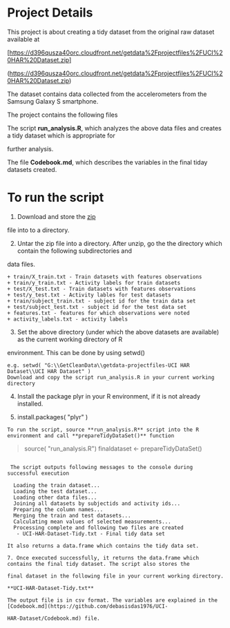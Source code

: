 Project Details
===============

This project is about creating a tidy dataset from the original raw dataset available at

[https://d396qusza40orc.cloudfront.net/getdata%2Fprojectfiles%2FUCI%20HAR%20Dataset.zip]

(https://d396qusza40orc.cloudfront.net/getdata%2Fprojectfiles%2FUCI%20HAR%20Dataset.zip)

The dataset contains data collected from the accelerometers from the Samsung Galaxy S smartphone.

The project contains the following files

The script **run_analysis.R**, which analyzes the above data files and creates a tidy dataset which is appropriate for 

further analysis.

The file **Codebook.md**, which describes the variables in the final tiday datasets created.

To run the script
=================

1. Download and store the [zip](https://d396qusza40orc.cloudfront.net/getdata%2Fprojectfiles%2FUCI%20HAR%20Dataset.zip) 

file into to a directory.

2. Untar the zip file into a directory. After unzip, go the the directory which contain the following subdirectories and 

data files.

```
+ train/X_train.txt - Train datasets with features observations 
+ train/y_train.txt - Activity labels for train datasets
+ test/X_test.txt - Train datasets with features observations
+ test/y_test.txt - Activity lables for test datasets
+ train/subject_train.txt - subject id for the train data set
+ test/subject_test.txt - subject id for the test data set
+ features.txt - features for which observations were noted
+ activity_labels.txt - activity labels
```
3. Set the above directory (under which the above datasets are available) as the current working directory of R 

environment. This can be done by using setwd()

```
e.g. setwd( "G:\\GetCleanData\\getdata-projectfiles-UCI HAR Dataset\\UCI HAR Dataset" )
Download and copy the script run_analysis.R in your current working directory
```

4. Install the package plyr in your R environment, if it is not already installed.

5. install.packages( "plyr" )

```
To run the script, source **run_analysis.R** script into the R environment and call **prepareTidyDataSet()** function
```
> source( "run_analysis.R")
> finaldataset <- prepareTidyDataSet()
```

 The script outputs following messages to the console during successful execution

  Loading the train dataset...
  Loading the test dataset...
  Loading other data files...
  Joining all datasets by subjectids and activity ids...
  Preparing the column names...
  Merging the train and test datasets...
  Calculating mean values of selected measurements...
  Processing complete and following two files are created
   - UCI-HAR-Dataset-Tidy.txt - Final tidy data set

It also returns a data.frame which contains the tidy data set.

7. Once executed successfully, it returns the data.frame which contains the final tidy dataset. The script also stores the 

final dataset in the following file in your current working directory.

**UCI-HAR-Dataset-Tidy.txt**

The output file is in csv format. The variables are explained in the [Codebook.md](https://github.com/debasisdas1976/UCI-

HAR-Dataset/Codebook.md) file.
